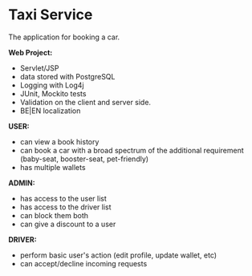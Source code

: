 # Taxi Service 

The application for booking a car.  


**Web Project:**
* Servlet/JSP
* data stored with PostgreSQL
* Logging with Log4j
* JUnit, Mockito tests
* Validation on the client and server side.
* BE|EN localization

**USER:**
* can view a book history
* can book a car with  a broad spectrum of the additional requirement (baby-seat, booster-seat, pet-friendly) 
* has multiple wallets

**ADMIN:**
* has access to the user list
* has access to the driver list
* can block them both
* can give a discount to a user

**DRIVER:**
* perform basic user's action (edit profile, update wallet, etc)
* can accept/decline incoming requests
 

